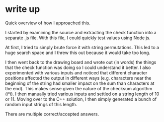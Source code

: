 # write up

Quick overview of how I approached this.

I started by examining the source and extracting the check function into a separate .js file. With this file, I could quickly test values using Node js.

At first, I tried to simply brute force it with string permutations. This led to a huge search space and I threw this out because it would take too long.

I then went back to the drawing board and wrote out (in words) the things that the check function was doing so I could understand it better. I also experimented with various inputs and noticed that different character positions affected the output in different ways (e.g. characters near the beginning of the string had smaller impact on the sum than characters at the end). This makes sense given the nature of the checksum algorithm (i*i). I then manually tried various inputs and settled on a string length of 10 or 11. Moving over to the C++ solution, I then simply generated a bunch of random input strings of this length.

There are multiple correct/accepted answers.
